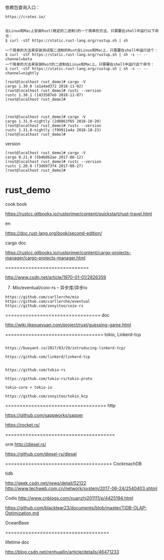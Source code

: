 
依赖包查询入口： 
```
https://crates.io/
```

```

在Linux和Mac上安装Rust(稳定的二进制)的一个简单的方法，只需要在shell中运行以下命令：
$ curl -sSf https://static.rust-lang.org/rustup.sh | sh

一个简单的方法来安装测试版二进制的Rust在Linux和Mac上，只需要在shell中运行这个：
$ curl -sSf https://static.rust-lang.org/rustup.sh | sh -s -- --channel=beta
一个简单的方法来安装Rust的二进制在Linux和Mac上，只需要在shell中运行这个命令：
$ curl -sSf https://static.rust-lang.org/rustup.sh | sh -s -- --channel=nightly

```

```
[root@localhost rust_demo]# cargo -V
cargo 1.30.0 (a1a4ad372 2018-11-02)
[root@localhost rust_demo]# rustc --version
rustc 1.30.1 (1433507eb 2018-11-07)
[root@localhost rust_demo]#


```



```

[root@localhost rust_demo]# cargo -V
cargo 1.31.0-nightly (2d0863f65 2018-10-20)
[root@localhost rust_demo]# rustc --version
rustc 1.31.0-nightly (f99911a4a 2018-10-23)
[root@localhost rust_demo]# 

```


version

```
[root@localhost rust_demo]# cargo -V
cargo 0.21.0 (5b4b8b2ae 2017-08-12)
[root@localhost rust_demo]# rustc --version
rustc 1.20.0 (f3d6973f4 2017-08-27)
[root@localhost rust_demo]# 
```

# rust_demo


cook book

https://rustcc.gitbooks.io/rustprimer/content/quickstart/rust-travel.html

en 

https://doc.rust-lang.org/book/second-edition/



cargo doc 

https://rustcc.gitbooks.io/rustprimer/content/cargo-projects-manager/cargo-projects-manager.html

=============================

http://www.csdn.net/article/1970-01-01/2826359

7. Mio/eventual/coio-rs – 异步库/异步io

```
https://github.com/carllerche/mio
https://github.com/carllerche/eventual
https://github.com/zonyitoo/coio-rs
```


=================================
doc 

http://wiki.jikexueyuan.com/project/rust/guessing-game.html



==================================
tokio, Linkerd-tcp
```

https://buoyant.io/2017/03/29/introducing-linkerd-tcp/

https://github.com/linkerd/linkerd-tcp


https://github.com/tokio-rs

https://github.com/tokio-rs/tokio-proto

tokio-core + tokio-io 

https://github.com/zonyitoo/tokio_kcp
```

===================================
http 

https://github.com/sappworks/sapper

https://rocket.rs/

======================================

orm 
http://diesel.rs/

https://github.com/diesel-rs/diesel

=====================================
CockroachDB

tidb

http://geek.csdn.net/news/detail/52122
http://www.techweb.com.cn/network/system/2017-06-24/2540403.shtml

Codis 
http://www.cnblogs.com/xuanzhi201111/p/4425194.html

https://github.com/blacktear23/documents/blob/master/TiDB-OLAP-Optimization.md

OceanBase

====================================

lifetime doc 

http://blog.csdn.net/renhuailin/article/details/46471233

